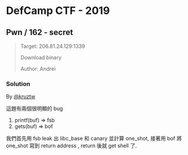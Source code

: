 # DefCamp CTF - 2019

## Pwn / 162 - secret

> Target: 206.81.24.129:1339
>
> Download binary
>
> Author: Andrei

### Solution

By [@kruztw]()

這題有兩個很明顯的 bug
1. printf(buf) => fsb
2. gets(buf) => bof

我們首先用 fsb leak 出 libc_base 和 canary 並計算 one_shot, 接著用 bof 將 one_shot 寫到 return address , return 後就 get shell 了.
